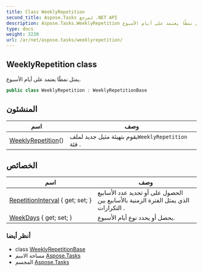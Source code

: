 ```yaml
---
title: Class WeeklyRepetition
second_title: Aspose.Tasks لمرجع .NET API
description: Aspose.Tasks.WeeklyRepetition فصل. يمثل نمطًا يعتمد على أيام الأسبوع.
type: docs
weight: 3230
url: /ar/net/aspose.tasks/weeklyrepetition/
---
```

## WeeklyRepetition class

يمثل نمطًا يعتمد على أيام الأسبوع.

```csharp
public class WeeklyRepetition : WeeklyRepetitionBase
```

## المنشئون

| اسم | وصف |
| --- | --- |
| [WeeklyRepetition](weeklyrepetition/)() | يقوم بتهيئة مثيل جديد لملف`WeeklyRepetition` فئة . |

## الخصائص

| اسم | وصف |
| --- | --- |
| [RepetitionInterval](../../aspose.tasks/weeklyrepetitionbase/repetitioninterval/) { get; set; } | الحصول على أو تحديد عدد الأسابيع الذي يمثل الفترة الزمنية بالأسابيع بين التكرارات . |
| [WeekDays](../../aspose.tasks/weeklyrepetition/weekdays/) { get; set; } | يحصل أو يحدد نوع أيام الأسبوع. |

### أنظر أيضا

* class [WeeklyRepetitionBase](../weeklyrepetitionbase/)
* مساحة الاسم [Aspose.Tasks](../../aspose.tasks/)
* المجسم [Aspose.Tasks](../../)


